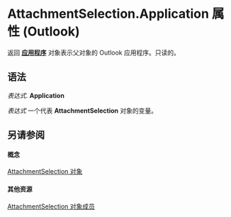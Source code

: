 
# AttachmentSelection.Application 属性 (Outlook)

返回 **[应用程序](797003e7-ecd1-eccb-eaaf-32d6ddde8348.md)** 对象表示父对象的 Outlook 应用程序。只读的。


## 语法

 _表达式_. **Application**

 _表达式_ 一个代表 **AttachmentSelection** 对象的变量。


## 另请参阅


#### 概念


[AttachmentSelection 对象](398cf106-a904-9048-e627-e47aaadf1105.md)
#### 其他资源


[AttachmentSelection 对象成员](98212826-8a87-665c-2a38-e232974b904b.md)